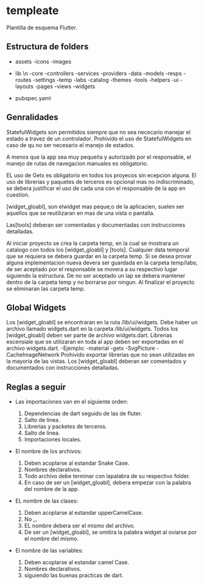 # templeate

Plantilla de esquema Flutter.

## Estructura de folders

- assets
    -icons
    -images
- lib
    \n -core
        -controllers
        -services
        -providers
    -data
        -models
        -resps
    -routes
    -settings
    -temp
        -labs
        -catalog
    -themes
    -tools
        -helpers
    -ui
        -layouts
        -pages
        -views
        -widgets
        


- pubspec.yaml



## Genralidades

StatefulWidgets son permitidos siempre que no sea nececario manejar el estado a travez de un controlador.
Prohivido el uso de StatefulWidgets en caso de qu no ser necesario el  manejo de estados.

A menos que la app sea muy pequeña y autorizado por el responsable, el manejo de rutas de navegacion manuales es obligatorio.

EL uso de Getx es obligatorio en todos los proyecos sin ecepcion alguna.
El uso de librerias y paquetes de terceros es opcional mas no indiscriminado, se debera justificar el uso de cada una con el responsable de la app en cuestion.

[widget_gloabl], son elwidget mas peque;o de la aplicacien, suelen ser aquellos que se reutilizaran en mas de una vista o pantalla.


Las[tools] deberan ser comentadas y documentadas con instrucciones detalladas.

Al iniciar proyecto se crea la carpeta temp, en la cual se mostrara un catalogo con todos los [widget_gloabl] y [tools].
Cualquier data temporal que se requiera se debera guardar en la carpeta temp.
Si se desea provar alguna implementacion nueva devera  ser guardada en la carpeta temp/labs; de ser aceptado por el responsable se movera a su respectivo lugar siguiendo la estructura.
De no ser aceptado un lap se debera mantener dentro de la carpeta temp y no borrarse por ningun.
Al finalizar el proyecto se eliminaran las carpeta temp.


## Global Widgets

Los [widget_gloabl] se encontraran en la ruta /lib/ui/widgets.
Debe haber un archivo llamado widgets.dart en la carpeta /lib/ui/widgets.
Todos los [widget_gloabl] deben ser parte de archivo widgets.dart.
Librerias escensiale que se utilizaran en toda al app deben ser exportadas en el archivo widgets.dart.
    -Ejemplo:
        -material
        -getx
        -SvgPicture
        -CacheImageNetwork
Prohivido exportar librerias que no sean utilizadas en la mayoria de las vistas.
Los [widget_gloabl] deberan ser comentados y documentados con instrucciones detalladas.


## Reglas a seguir

- Las importaciones van en el siguiente orden:
    1. Dependencias de dart seguido de las de fluter.
    2. Salto de linea.
    3. Librerias y packetes de terceros.
    4. Salto de linea.
    5. Importaciones locales.
         <!--Ejemplo:
          import 'dart:io';
          import 'package:flutter/material.dart';

          import 'package:get/get.dart';
          
          import 'core/services/socket_service.dart';
           -->
- El nombre de los archivos:

    1. Deben acoplarse al estandar Snake Case.
    2. Nombres declarativos.
    3. Todo archivo debe terminar con lapalabra de su respectivo folder.
    4. En caso de ser un [widget_gloabl], debera empezar con la palabra del nombre de la app.
    <!--  
    Ejemplo: 

        nombre de la app : Vezabela.

        user_model.dart
        login_page.dart
        vezabutton_widget.dart
    -->
- EL nombre de las clases:

    1. Deben acoplarse al estandar upperCamelCase.
    2. No _.
    3. EL nombre debera ser el mismo del archivo.
    4. De ser un [widget_gloabl], se omitira la palabra widget al oviarse por el nombre del mismo.
    <!-- 
    Ejemplo:

    user_model.dart = UserModel
    login_page.dart = LoginPage
    vezabutton_widget.dart = Vezabutton
     -->
- El nombre de las variables:

    1. Deben acoplarse al estandar camel Case.
    2. Nombres declarativos.
    3. siguiendo las buenas practicas de dart.

    <!-- 
    Ejemplo:
    final nombre;
    final apellido;
    final edadUsuario;
    final _token; (variable privada)
     -->
